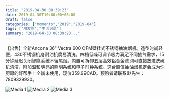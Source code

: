 ```yaml
---
title: "2019-04-30 08:39:23"
date: 2019-04-30T10:00:00+08:00
draft: false
categories: ["moments","2019","2019-04"]
tags: ["朋友圈","生活记录"]
summary: "2019-04-30 08:39:23..."
---
```


【出售】全新Ancona 36" Vectra 600 CFM壁挂式不锈钢抽油烟机。造型时尚轻便，430不锈钢机身耐油抗腐易清洗。四档低噪可调节吸力满足不同抽气需求，15分钟延迟关闭智能系统不留尾烟。内置可拆卸五层高效铝合金滤网可直接放进洗碗机清洁，附加温和明亮的照明系统和电子时钟系统。这台超值抽油烟机定会成为你厨房的好帮手！全新未使用，现价359.99CAD。预购者请联系赵先生：7809329930。

![Media 1](/Moments/photos/2019-04-30/201904300839230.jpg)
![Media 2](/Moments/photos/2019-04-30/201904300839231.jpg)
![Media 3](/Moments/photos/2019-04-30/201904300839232.jpg)

